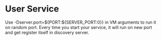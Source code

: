 # User Service
Use -Dserver.port=${PORT:${SERVER_PORT:0}} in VM arguments to run it on random port. Every time you start your service, it will run on new port and get register itself in discovery server.
